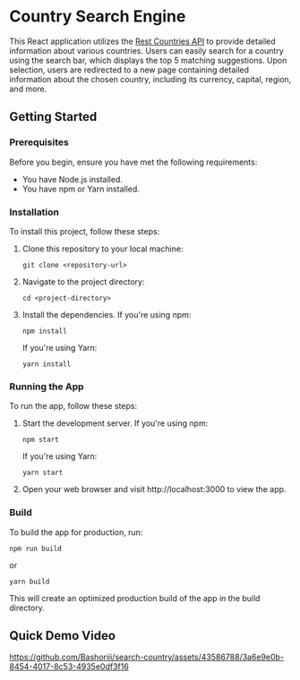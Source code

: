 # Country Search Engine
This React application utilizes the [Rest Countries API](https://restcountries.com/) to provide detailed information about various countries. Users can easily search for a country using the search bar, which displays the top 5 matching suggestions. Upon selection, users are redirected to a new page containing detailed information about the chosen country, including its currency, capital, region, and more.

## Getting Started
### Prerequisites
Before you begin, ensure you have met the following requirements:
- You have Node.js installed.
- You have npm or Yarn installed.
  
### Installation
To install this project, follow these steps:
1. Clone this repository to your local machine:
   ```
   git clone <repository-url>
   ```
2. Navigate to the project directory:
   ```
   cd <project-directory>
   ```
3. Install the dependencies. If you're using npm:
   ```
   npm install
   ```
   If you're using Yarn:
   ```
   yarn install
   ```

### Running the App
To run the app, follow these steps:
1. Start the development server. If you're using npm:
   ```
   npm start
   ```
   If you're using Yarn:
   ```
   yarn start
   ```
2. Open your web browser and visit http://localhost:3000 to view the app.

### Build
To build the app for production, run:
```
npm run build
```
or
```
yarn build
```
This will create an optimized production build of the app in the build directory.

## Quick Demo Video

https://github.com/Bashoriii/search-country/assets/43586788/3a6e9e0b-8454-4017-8c53-4935e0df3f16


